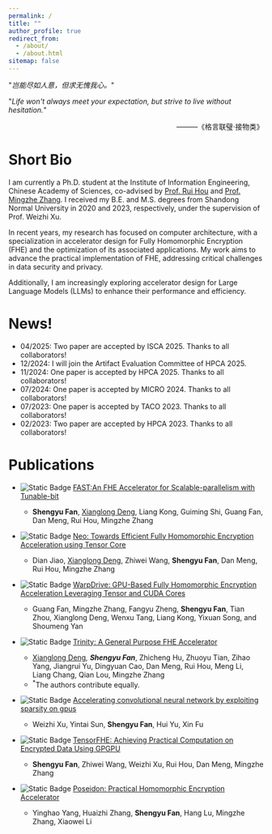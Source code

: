 ```yaml
---
permalink: /
title: ""
author_profile: true
redirect_from: 
  - /about/
  - /about.html
sitemap: false
---
```


"*岂能尽如人意，但求无愧我心。*"

"*Life won't always meet your expectation, but strive to live without hesitation.*"
<p style="text-align: right;">
                        ———《格言联璧·接物类》
</p>

Short Bio
=== 

<!-- Hi! I am currently a two-year Ph.D. student in Institute of Information Engineering, Chinese Academy of Sciences, co-advised by [Prof. Rui Hou](http://hourui-arch.net/) and [Prof. Mingzhe Zhang](https://mingzhe-zhang.github.io/). I received my B.E. and M.S. degree from the Shandong Normal University in 2020 and 2023, under the supervision of Prof. Weizhi Xu, respectively. -->
I am currently a Ph.D. student at the Institute of Information Engineering, Chinese Academy of Sciences, co-advised by [Prof. Rui Hou](http://hourui-arch.net/) and [Prof. Mingzhe Zhang](https://mingzhe-zhang.github.io/). 
I received my B.E. and M.S. degrees from Shandong Normal University in 2020 and 2023, respectively, under the supervision of Prof. Weizhi Xu.

<!-- In recent years, my research interests lie in the domain of computer architecture, with a specialized focus on the design of accelerators for Fully Homomorphic Encryption (FHE) and the optimization of related FHE applications. -->
<!-- In recent years, my research has centered on **computer architecture**, specializing in accelerator design for Fully Homomorphic Encryption (FHE) and optimizing associated applications. I aim to advance practical implementation of FHE, addressing key concerns in data security and privacy.
Besides, we also post more interest in the accelerator for the Large Langes Model~(LLM). -->
In recent years, my research has focused on computer architecture, with a specialization in accelerator design for Fully Homomorphic Encryption (FHE) and the optimization of its associated applications. My work aims to advance the practical implementation of FHE, addressing critical challenges in data security and privacy.

Additionally, I am increasingly exploring accelerator design for Large Language Models (LLMs) to enhance their performance and efficiency.


News!
======
- 04/2025: Two paper are accepted by ISCA 2025. Thanks to all collaborators!
- 12/2024: I will join the Artifact Evaluation Committee of HPCA 2025.
- 11/2024: One paper is accepted by HPCA 2025. Thanks to all collaborators!
- 07/2024: One paper is accepted by MICRO 2024. Thanks to all collaborators!
- 07/2023: One paper is accepted by TACO 2023. Thanks to all collaborators!
- 02/2023: Two paper are accepted by HPCA 2023. Thanks to all collaborators!
<!-- - 08/2022: One paper is accepted by INS 2022. Thanks to all collaborators! -->

Publications
======

<!-- - <span style="color:orange">[ISCA25,CCF-A] </span> -->
- ![Static Badge](https://img.shields.io/badge/ISCA-2025-rgb)
[FAST:An FHE Accelerator for Scalable-parallelism with Tunable-bit](TBD)
  - **Shengyu Fan**, [Xianglong Deng](https://xldeng-chn.github.io/), Liang Kong, Guiming Shi, Guang Fan, Dan Meng, Rui Hou, Mingzhe Zhang
- ![Static Badge](https://img.shields.io/badge/ISCA-2025-rgb)
[Neo: Towards Efficient Fully Homomorphic Encryption Acceleration using Tensor Core](TBD)
  - Dian Jiao, [Xianglong Deng](https://xldeng-chn.github.io/), Zhiwei Wang, **Shengyu Fan**, Dan Meng, Rui Hou, Mingzhe Zhang
- ![Static Badge](https://img.shields.io/badge/HPCA-2025-rgb)
[WarpDrive: GPU-Based Fully Homomorphic Encryption Acceleration Leveraging Tensor and CUDA Cores](TBD)
  - Guang Fan, Mingzhe Zhang, Fangyu Zheng, **Shengyu Fan**, Tian Zhou, Xianglong Deng, Wenxu Tang,
Liang Kong, Yixuan Song, and Shoumeng Yan

- ![Static Badge](https://img.shields.io/badge/MICRO-2024-rgb)
[Trinity: A General Purpose FHE Accelerator](TBD) 
  - [Xianglong Deng](https://xldeng-chn.github.io/)<sup>*</sup>, **Shengyu Fan**<sup>*</sup>, Zhicheng Hu,
Zhuoyu Tian, 
Zihao Yang, 
Jiangrui Yu, 
Dingyuan Cao, 
Dan Meng, 
Rui Hou, 
Meng Li, 
Liang Chang,
Qian Lou, 
Mingzhe Zhang
  - <sup>*</sup>The authors contribute equally.

- ![Static Badge](https://img.shields.io/badge/TACO-2024-rgb)
[Accelerating convolutional neural network by exploiting sparsity on gpus](https://dl.acm.org/doi/full/10.1145/3600092) 
  - Weizhi Xu, Yintai Sun, **Shengyu Fan**, Hui Yu, Xin Fu

- ![Static Badge](https://img.shields.io/badge/HPCA-2023-rgb)
[TensorFHE: Achieving Practical Computation on Encrypted Data Using GPGPU](https://ieeexplore.ieee.org/abstract/document/10071017/)
  - **Shengyu Fan**, Zhiwei Wang, Weizhi Xu, Rui Hou, Dan Meng, Mingzhe Zhang

- ![Static Badge](https://img.shields.io/badge/HPCA-2023-rgb)
[Poseidon: Practical Homomorphic Encryption Accelerator](https://ieeexplore.ieee.org/abstract/document/10070984/)
  - Yinghao Yang, Huaizhi Zhang, **Shengyu Fan**, Hang Lu, Mingzhe Zhang, Xiaowei Li



<!-- 
- <span style="color:orange">[INS22, CCF-B] </span>
[Multi-attention deep neural network fusing character and word embedding for clinical and biomedical concept extraction](https://www.sciencedirect.com/science/article/abs/pii/S0020025522006831)
  - **Shengyu Fan**, Hui Yu, Xiaoya Cai, Yanfang Geng, Guangzhen Li, Weizhi Xu, Xia Wang, Yaping Yang -->



